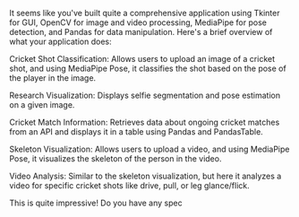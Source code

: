It seems like you've built quite a comprehensive application using Tkinter for GUI, OpenCV for image and video processing, MediaPipe for pose detection, and Pandas for data manipulation. Here's a brief overview of what your application does:

Cricket Shot Classification: Allows users to upload an image of a cricket shot, and using MediaPipe Pose, it classifies the shot based on the pose of the player in the image.

Research Visualization: Displays selfie segmentation and pose estimation on a given image.

Cricket Match Information: Retrieves data about ongoing cricket matches from an API and displays it in a table using Pandas and PandasTable.

Skeleton Visualization: Allows users to upload a video, and using MediaPipe Pose, it visualizes the skeleton of the person in the video.

Video Analysis: Similar to the skeleton visualization, but here it analyzes a video for specific cricket shots like drive, pull, or leg glance/flick.

This is quite impressive! Do you have any spec
